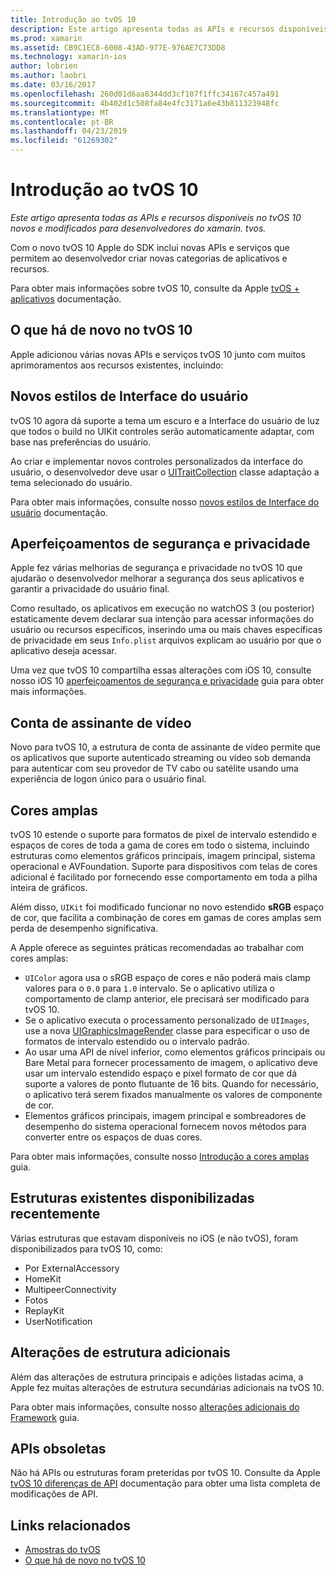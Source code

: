 ```yaml
---
title: Introdução ao tvOS 10
description: Este artigo apresenta todas as APIs e recursos disponíveis no tvOS 10 novos e modificados para desenvolvedores do xamarin. tvos.
ms.prod: xamarin
ms.assetid: CB9C1EC8-6008-43AD-977E-976AE7C73DD8
ms.technology: xamarin-ios
author: lobrien
ms.author: laobri
ms.date: 03/16/2017
ms.openlocfilehash: 260d01d6aa8344dd3cf107f1ffc34167c457a491
ms.sourcegitcommit: 4b402d1c508fa84e4fc3171a6e43b811323948fc
ms.translationtype: MT
ms.contentlocale: pt-BR
ms.lasthandoff: 04/23/2019
ms.locfileid: "61269302"
---
```

# <a name="introduction-to-tvos-10"></a>Introdução ao tvOS 10

_Este artigo apresenta todas as APIs e recursos disponíveis no tvOS 10 novos e modificados para desenvolvedores do xamarin. tvos._

Com o novo tvOS 10 Apple do SDK inclui novas APIs e serviços que permitem ao desenvolvedor criar novas categorias de aplicativos e recursos. 

Para obter mais informações sobre tvOS 10, consulte da Apple [tvOS + aplicativos](https://developer.apple.com/tvos/) documentação.

## <a name="whats-new-in-tvos-10"></a>O que há de novo no tvOS 10

Apple adicionou várias novas APIs e serviços tvOS 10 junto com muitos aprimoramentos aos recursos existentes, incluindo:

## <a name="new-user-interface-styles"></a>Novos estilos de Interface do usuário

tvOS 10 agora dá suporte a tema um escuro e a Interface do usuário de luz que todos o build no UIKit controles serão automaticamente adaptar, com base nas preferências do usuário.

Ao criar e implementar novos controles personalizados da interface do usuário, o desenvolvedor deve usar o [UITraitCollection](https://developer.apple.com/reference/uikit/uitraitcollection) classe adaptação a tema selecionado do usuário.

Para obter mais informações, consulte nosso [novos estilos de Interface do usuário](~/ios/tvos/platform/user-interface-styles.md) documentação.

## <a name="security-and-privacy-enhancements"></a>Aperfeiçoamentos de segurança e privacidade

Apple fez várias melhorias de segurança e privacidade no tvOS 10 que ajudarão o desenvolvedor melhorar a segurança dos seus aplicativos e garantir a privacidade do usuário final.

Como resultado, os aplicativos em execução no watchOS 3 (ou posterior) estaticamente devem declarar sua intenção para acessar informações do usuário ou recursos específicos, inserindo uma ou mais chaves específicas de privacidade em seus `Info.plist` arquivos explicam ao usuário por que o aplicativo deseja acessar.

Uma vez que tvOS 10 compartilha essas alterações com iOS 10, consulte nosso iOS 10 [aperfeiçoamentos de segurança e privacidade](~/ios/app-fundamentals/security-privacy.md) guia para obter mais informações.

## <a name="video-subscriber-account"></a>Conta de assinante de vídeo

Novo para tvOS 10, a estrutura de conta de assinante de vídeo permite que os aplicativos que suporte autenticado streaming ou vídeo sob demanda para autenticar com seu provedor de TV cabo ou satélite usando uma experiência de logon único para o usuário final.

<!--To find out more, please see our [Video Subscriber Account](~/ios/platform-features/introduction-to-ios10/video-subscriber-account/) guide.-->

## <a name="wide-color"></a>Cores amplas

tvOS 10 estende o suporte para formatos de pixel de intervalo estendido e espaços de cores de toda a gama de cores em todo o sistema, incluindo estruturas como elementos gráficos principais, imagem principal, sistema operacional e AVFoundation. Suporte para dispositivos com telas de cores adicional é facilitado por fornecendo esse comportamento em toda a pilha inteira de gráficos.

Além disso, `UIKit` foi modificado funcionar no novo estendido **sRGB** espaço de cor, que facilita a combinação de cores em gamas de cores amplas sem perda de desempenho significativa.

A Apple oferece as seguintes práticas recomendadas ao trabalhar com cores amplas:

 - `UIColor` agora usa o sRGB espaço de cores e não poderá mais clamp valores para o `0.0` para `1.0` intervalo. Se o aplicativo utiliza o comportamento de clamp anterior, ele precisará ser modificado para tvOS 10.
 - Se o aplicativo executa o processamento personalizado de `UIImages`, use a nova [UIGraphicsImageRender](https://developer.apple.com/reference/uikit/uigraphicsimagerenderer) classe para especificar o uso de formatos de intervalo estendido ou o intervalo padrão.
 - Ao usar uma API de nível inferior, como elementos gráficos principais ou Bare Metal para fornecer processamento de imagem, o aplicativo deve usar um intervalo estendido espaço e pixel formato de cor que dá suporte a valores de ponto flutuante de 16 bits. Quando for necessário, o aplicativo terá serem fixados manualmente os valores de componente de cor.
 - Elementos gráficos principais, imagem principal e sombreadores de desempenho do sistema operacional fornecem novos métodos para converter entre os espaços de duas cores.

Para obter mais informações, consulte nosso [Introdução a cores amplas](~/ios/platform/wide-color.md) guia.

## <a name="newly-available-existing-frameworks"></a>Estruturas existentes disponibilizadas recentemente

Várias estruturas que estavam disponíveis no iOS (e não tvOS), foram disponibilizados para tvOS 10, como:

 - Por ExternalAccessory
 - HomeKit
 - MultipeerConnectivity
 - Fotos
 - ReplayKit
 - UserNotification

## <a name="additional-framework-changes"></a>Alterações de estrutura adicionais

Além das alterações de estrutura principais e adições listadas acima, a Apple fez muitas alterações de estrutura secundárias adicionais na tvOS 10.

Para obter mais informações, consulte nosso [alterações adicionais do Framework](~/ios/tvos/platform/introduction-to-tvos10/additional-framework-changes.md) guia.

## <a name="deprecated-apis"></a>APIs obsoletas

Não há APIs ou estruturas foram preteridas por tvOS 10. Consulte da Apple [tvOS 10 diferenças de API](https://developer.apple.com/library/prerelease/content/releasenotes/General/tvOS10APIDiffs/index.html) documentação para obter uma lista completa de modificações de API.



## <a name="related-links"></a>Links relacionados

- [Amostras do tvOS](https://developer.xamarin.com/samples/tvos/all/)
- [O que há de novo no tvOS 10](https://developer.apple.com/library/prerelease/content/releasenotes/General/WhatsNewinTVOS/Articles/tvOS10.html#//apple_ref/doc/uid/TP40017259-SW1)
